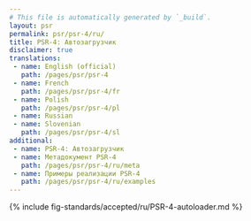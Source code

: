 ```yaml
---
# This file is automatically generated by `_build`.
layout: psr
permalink: psr/psr-4/ru/
title: PSR-4: Автозагрузчик
disclaimer: true
translations:
 - name: English (official)
   path: /pages/psr/psr-4
 - name: French
   path: /pages/psr/psr-4/fr
 - name: Polish
   path: /pages/psr/psr-4/pl
 - name: Russian
 - name: Slovenian
   path: /pages/psr/psr-4/sl
additional:
 - name: PSR-4: Автозагрузчик
 - name: Метадокумент PSR-4
   path: /pages/psr/psr-4/ru/meta
 - name: Примеры реализации PSR-4
   path: /pages/psr/psr-4/ru/examples
---
```


{% include fig-standards/accepted/ru/PSR-4-autoloader.md %}